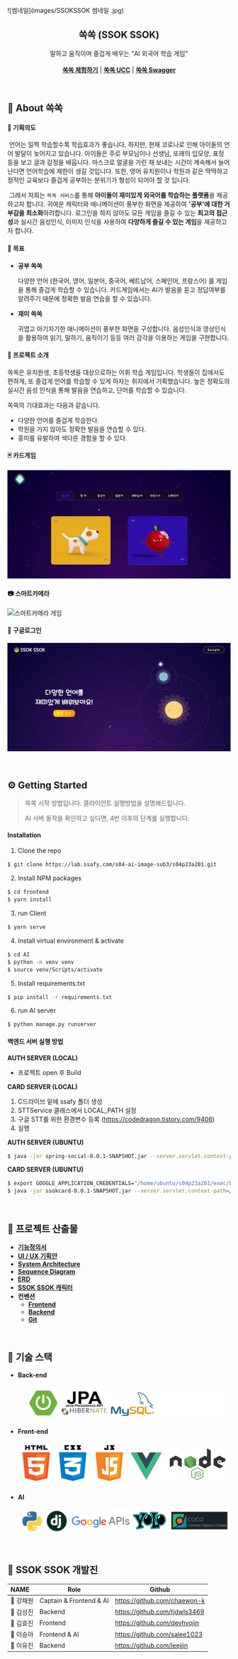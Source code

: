 ![썸네일](images/SSOKSSOK 썸네일 .jpg)



<h2 align="center">쏙쏙 (SSOK SSOK)</h2>

  <p align="center">
    말하고 움직이며 즐겁게 배우는 "AI 외국어 학습 게임"
    <br />
    <br />
    <a href="https://j4a201.p.ssafy.io"><strong>쏙쏙 체험하기</strong></a> |
  	<a href="https://www.youtube.com/watch?v=JT6PqCYbu50"><strong>쏙쏙 UCC</strong></a> | <a href="https://j4a201.p.ssafy.io/card-api/swagger-ui.html"><strong>쏙쏙 Swagger</strong></a> 
</p>

<br />

## 💖 About 쏙쏙

#### 💜 기획의도

​	언어는 일찍 학습할수록 학습효과가 좋습니다. 하지만, 현재 코로나로 인해 아이들의 언어 발달이 늦어지고 있습니다. 아이들은 주로 부모님이나 선생님, 또래의 입모양, 표정 등을 보고 글과 감정을 배웁니다. 마스크로 얼굴을 가린 채 보내는 시간이 계속해서 늘어난다면 언어학습에 제한이 생길 것입니다. 또한, 영어 유치원이나 학원과 같은 딱딱하고 정적인 교육보다 즐겁게 공부하는 분위기가 형성이 되어야 할 것 입니다. 

​	그래서 저희는 `쏙쏙 서비스`를 통해 **아이들이 재미있게 외국어를 학습하는 플랫폼**을 제공하고자 합니다. 귀여운 캐릭터와 애니메이션이 풍부한 화면을 제공하여 **'공부'에 대한 거부감을 최소화**하려합니다. 로그인을 하지 않아도 모든 게임을 즐길 수 있는 **최고의 접근성**과 실시간 음성인식, 이미지 인식을 사용하여 **다양하게 즐길 수 있는 게임**을 제공하고자 합니다.

#### 💙 목표

- **공부 쏙쏙**

  다양한 언어 (한국어, 영어, 일본어, 중국어, 베트남어, 스페인어, 프랑스어) 를 게임을 통해 즐겁게 학습할 수 있습니다. 카드게임에서는 AI가 발음을 듣고 정답여부를 알려주기 때문에 정확한 발음 연습을 할 수 있습니다.

- **재미 쏙쏙**

  귀엽고 아기자기한 애니메이션이 풍부한 화면을 구성합니다. 음성인식과 영상인식을 활용하여 읽기, 말하기, 움직이기 등등 여러 감각을 이용하는 게임을 구현합니다.

#### 💛 프로젝트 소개

쏙쏙은 유치원생, 초등학생을 대상으로하는 어휘 학습 게임입니다. 학생들이 집에서도 편하게, 또 즐겁게 언어를 학습할 수 있게 하자는 취지에서 기획했습니다. 높은 정확도의 실시간 음성 인식을 통해 발음을 연습하고, 단어를 학습할 수 있습니다. 

쏙쏙의 기대효과는 다음과 같습니다. 

- 다양한 언어를 즐겁게 학습한다. 
- 학원을 가지 않아도 정확한 발음을 연습할 수 있다. 
- 흥미를 유발하여 색다른 경험을 할 수 있다.
  
#### 🃏 카드게임

![카드게임](images/카드게임.gif)

#### 📷 스마트카메라

![스마트카메라 게임](images/스마트카메라.gif)

#### 🔗 구글로그인

![구글로그인](images/구글로그인.gif)

<br/>

## :gear: Getting Started

> 쏙쏙 시작 방법입니다. 클라이언트 실행방법을 설명해드립니다. 
>
> AI 서버 동작을 확인하고 싶다면, 4번 이후의 단계를 실행합니다. 

#### Installation

1. Clone the repo

```bash
$ git clone https://lab.ssafy.com/s04-ai-image-sub3/s04p23a201.git
```

2. Install NPM packages

```bash
$ cd frontend
$ yarn install
```

3. run Client

```bash
$ yarn serve
```

4. Install virtual environment & activate

```bash
$ cd AI
$ python -m venv venv
$ source venv/Scripts/activate
```

5. Install requirements.txt

```bash
$ pip install -r requirements.txt
```

6. run AI server

```bash
$ python manage.py runserver
```

#### 백엔드 서버 실행 방법

**AUTH SERVER (LOCAL)**

- 프로젝트 open 후 Build

**CARD SERVER (LOCAL)**

1. C드라이브 밑에 ssafy 폴더 생성
2. STTService 클래스에서 LOCAL_PATH 설정
3. 구글 STT를 위한 환경변수 등록 (https://codedragon.tistory.com/9406)
4. 실행

**AUTH SERVER (UBUNTU)**

```bash
$ java -jar spring-social-0.0.1-SNAPSHOT.jar --server.servlet.context-path=/api
```

**CARD SERVER (UBUNTU)**

```bash
$ export GOOGLE_APPLICATION_CREDENTIALS="/home/ubuntu/s04p23a201/exec/backend/ssokssok-bd6c9dfa56f1.json"
$ java -jar ssokcard-0.0.1-SNAPSHOT.jar --server.servlet.context-path=/card-api --server.port=8081
```

<br />

## 📝 프로젝트 산출물

- **[기능정의서](https://drive.google.com/file/d/11XOk8slJzFT4OeCsT6g3aLQEHd_RBoXg/view?usp=sharing)**
- **[UI / UX 기획안](https://scene.zeplin.io/project/604b1c4af2a74e9762e56a2d)**
- **[System Architecture](https://drive.google.com/file/d/19y2MbwZZ95L9JA6VQIllqFZ0w4mA59rA/view?usp=sharing)**
- **[Sequence Diagram](https://drive.google.com/file/d/1c7BolW2JJO93Pzp6klOJCkBfVWN7PDVL/view?usp=sharing)**
- **[ERD](https://drive.google.com/file/d/18sHSiUtDEcqbO-vGqu8C-v-mPQFvyy0z/view?usp=sharing)**
- **[SSOK SSOK 캐릭터](https://drive.google.com/file/d/1zRdfSxZIA801fQne7WxAXuDk7FcNf4Yv/view?usp=sharing)**
- **컨벤션**
  - **[Frontend](https://drive.google.com/file/d/1r4TwL8FZPtXl6Qu_URC9X5fPLwS4ewhY/view?usp=sharing)**
  - **[Backend](https://drive.google.com/file/d/1Lu1NI_9eoSqKUJLGmqbckmLPx6H8yEfh/view?usp=sharing)**
  - **[Git](https://drive.google.com/file/d/1JF-gLLxCqfaKGRXeTzfED7pqIz8puCCE/view?usp=sharing)**

<br/>

## 🔨 기술 스택

- **Back-end**

  ![기술스택-1](images/기술스택-1.png)
- **Front-end**

  ![기술스택-2](images/기술스택-2.png)
- **AI**

  ![기술스택-3](images/기술스택-3.png)

<br/>

## 👬 SSOK SSOK 개발진

| NAME           | Role                    | Github                        |
| :------------- | ----------------------- | ----------------------------- |
| :crown: 강채원 | Captain & Frontend & AI | https://github.com/chaewon-k  |
| 👦 김성진       | Backend                 | https://github.com/tjdwls3469 |
| 👧 김효진       | Frontend                | https://github.com/devhyojin  |
| 👧 이승아       | Frontend & AI           | https://github.com/salee1023  |
| 👧 이유진       | Backend                 | https://github.com/leejjin    |
